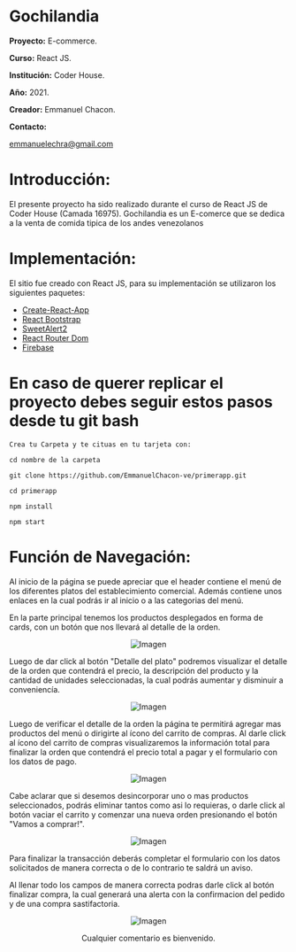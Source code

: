 # Gochilandia 

**Proyecto:** E-commerce.

**Curso:** React JS.

**Institución:** Coder House.

**Año:** 2021.

**Creador:** Emmanuel Chacon. 

**Contacto:** 

 emmanuelechra@gmail.com

# Introducción:

El presente proyecto ha sido realizado durante el curso de React JS de Coder House (Camada 16975). Gochilandia es un E-comerce que se dedica a la venta de comida tipica  de los andes venezolanos

# Implementación:

El sitio fue creado con React JS, para su implementación se utilizaron los siguientes paquetes:

- [Create-React-App](https://create-react-app.dev/docs/getting-started)
- [React Bootstrap](https://react-bootstrap.github.io/)
- [SweetAlert2](https://sweetalert2.github.io/)
- [React Router Dom](https://reacttraining.com/react-router/web/guides/quick-start)
- [Firebase](https://firebase.google.com/)

# En caso de querer replicar el proyecto debes seguir estos pasos desde tu git bash

    Crea tu Carpeta y te cituas en tu tarjeta con:

    cd nombre de la carpeta

    git clone https://github.com/EmmanuelChacon-ve/primerapp.git

    cd primerapp

    npm install

    npm start

# Función de Navegación:

Al inicio de la  página se puede apreciar que el header contiene el menú de los diferentes platos del establecimiento comercial. Además contiene unos enlaces en la cual podrás ir al inicio o a las categorias del menú. 

En la parte principal tenemos los productos desplegados en forma de cards, con un botón que nos llevará al detalle de la orden.

<p align="center"><img src="https://media.giphy.com/media/VKgJUDgJfBIrT3Kyqv/giphy.gif" alt="Imagen"/></p>
        
Luego de dar click al botón "Detalle del plato" podremos visualizar el detalle de la orden que contendrá el precio, la descripción del producto y la cantidad de unidades seleccionadas, la cual podrás aumentar y disminuir a conveniencía.

<p align="center"><img src="https://media.giphy.com/media/0vvksEoBkjTuR3CMc5/giphy.gif" alt="Imagen"/></p>

Luego de verificar el detalle de la orden la página te permitirá agregar mas productos del menú o dirigirte al ícono del carrito de compras. Al darle click al ícono del carrito de compras visualizaremos  la información total para finalizar la orden que contendrá el precio total a pagar y el formulario con los datos de pago.

<p align="center"><img src="https://media.giphy.com/media/gZfY8Al9XINjOEKwNo/giphy.gif" alt="Imagen"/></p>

Cabe aclarar que si desemos desincorporar uno o mas productos seleccionados, podrás eliminar tantos como asi lo requieras, o darle click al botón vaciar el carrito y comenzar una nueva orden presionando el botón "Vamos a comprar!".

<p align="center"><img src="https://media.giphy.com/media/twNQKPPvFpnQplWfQd/giphy.gif" alt="Imagen"/></p>

Para finalizar la transacción deberás completar el formulario con los datos solicitados de manera correcta o de lo contrario te saldrá un aviso.

Al llenar todo los campos de manera correcta podras darle click al botón finalizar compra, la cual generará una alerta con la confirmacion del pedido y de una compra sastifactoria.

<p align="center"><img src="https://media.giphy.com/media/UmNpqSQ9St9knWVTEx/giphy.gif" alt="Imagen"/></p>
  
<p align="center"> Cualquier comentario es bienvenido.</p>


